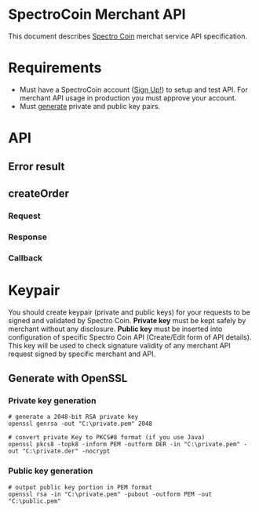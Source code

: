 SpectroCoin Merchant API
========================
This document describes [Spectro Coin](https://spectrocoin.com) merchat service API specification.

# Requirements

* Must have a SpectroCoin account ([Sign Up!](https://spectrocoin.com/en/signup.html)) to setup and test API. For merchant API usage in production you must approve your account.
* Must [generate](README.md#Keypair) private and public key pairs.

# API

## Error result

## createOrder
### Request
### Response
### Callback

# Keypair

You should create keypair (private and public keys) for your requests to be signed and validated by Spectro Coin.
**Private key** must be kept safely by merchant without any disclosure.
**Public key** must be inserted into configuration of specific Spectro Coin API (Create/Edit form of API details). This key will be used to check signature validity of any merchant API request signed by specific merchant and API.

## Generate with OpenSSL

### Private key generation

```
# generate a 2048-bit RSA private key
openssl genrsa -out "C:\private.pem" 2048

# convert private Key to PKCS#8 format (if you use Java)
openssl pkcs8 -topk8 -inform PEM -outform DER -in "C:\private.pem" -out "C:\private.der" -nocrypt
```

### Public key generation

```
# output public key portion in PEM format
openssl rsa -in "C:\private.pem" -pubout -outform PEM -out "C:\public.pem"
```
